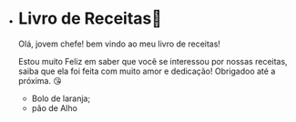 - # Livro de Receitas:book:

  Olá, jovem chefe! bem vindo ao meu livro de receitas!

  Estou muito Feliz em saber que você se interessou por nossas receitas, saiba que ela foi feita com muito amor e dedicação! Obrigadoo até a próxima. :kissing_heart:


  - Bolo de laranja; 
  - pão de Alho
